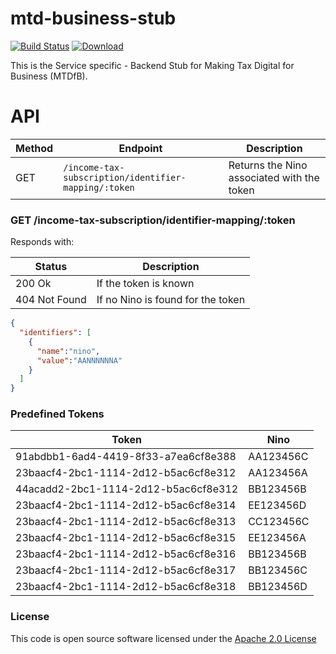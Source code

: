 # mtd-business-stub

[![Build Status](https://travis-ci.org/hmrc/mtd-business-stub.svg)](https://travis-ci.org/hmrc/mtd-business-stub) [ ![Download](https://api.bintray.com/packages/hmrc/releases/mtd-business-stub/images/download.svg) ](https://bintray.com/hmrc/releases/mtd-business-stub/_latestVersion)

This is the Service specific - Backend Stub for Making Tax Digital for Business (MTDfB).


# API


Method | Endpoint | Description
-------|----------|--------------------------------
 GET | `/income-tax-subscription/identifier-mapping/:token` | Returns the Nino associated with the token
 

### GET /income-tax-subscription/identifier-mapping/:token

Responds with:

| Status        | Description | 
| --------------| ----------- |
| 200 Ok        | If the token is known |
| 404 Not Found | If no Nino is found for the token |

 

```json
{
  "identifiers": [
    {
      "name":"nino",
      "value":"AANNNNNNA" 
    }
  ]
}
```

### Predefined Tokens

| Token         | Nino | 
| --------------| ----------- |
| 91abdbb1-6ad4-4419-8f33-a7ea6cf8e388 | AA123456C |
| 23baacf4-2bc1-1114-2d12-b5ac6cf8e312 | AA123456A |
| 44acadd2-2bc1-1114-2d12-b5ac6cf8e312 | BB123456B |
| 23baacf4-2bc1-1114-2d12-b5ac6cf8e314 | EE123456D |
| 23baacf4-2bc1-1114-2d12-b5ac6cf8e313 | CC123456C |
| 23baacf4-2bc1-1114-2d12-b5ac6cf8e315 | EE123456A |
| 23baacf4-2bc1-1114-2d12-b5ac6cf8e316 | BB123456B |
| 23baacf4-2bc1-1114-2d12-b5ac6cf8e317 | BB123456C |
| 23baacf4-2bc1-1114-2d12-b5ac6cf8e318 | BB123456D |

### License

This code is open source software licensed under the [Apache 2.0 License]("http://www.apache.org/licenses/LICENSE-2.0.html")
